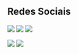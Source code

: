 ## Redes Sociais
[<img src="https://img.shields.io/badge/instagram-%23E4405F.svg?&style=for-the-badge&logo=instagram&logoColor=white" />](https://instagram.com/_jaovittor_/)
[<img src="https://img.shields.io/badge/linkedin-%231DA1F2.svg?&style=for-the-badge&logo=linkedin&logoColor=white" />](https://www.linkedin.com/public-profile/settings?trk=d_flagship3_profile_self_view_public_profile)
[<img src="https://img.shields.io/badge/spotify-%231ED760.svg?&style=for-the-badge&logo=spotify&logoColor=white" />](https://open.spotify.com/user/cpoqkscworcz5u47dftx9uf63?si=4ce0963718764afc)

<p>
  <img src="https://github-readme-stats.vercel.app/api?username=Jaovicttor&theme=dark&line_height=27">
  <img src="https://github-readme-stats.vercel.app/api/top-langs/?username=Jaovicttor&hide=html,css&theme=dark">
</p>






<!--
**Jaovicttor/jaovicttor** is a ✨ _special_ ✨ repository because its `README.md` (this file) appears on your GitHub profile

Here are some ideas to get you started:

- 🔭 I’m currently working on ...
- 🌱 I’m currently learning ...
- 👯 I’m looking to collaborate on ...
- 🤔 I’m looking for help with ...
- 💬 Ask me about ...
- 📫 How to reach me: ...
- 😄 Pronouns: ...
- ⚡ Fun fact: ...
-->
